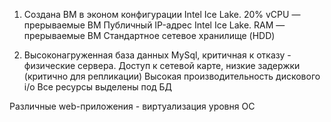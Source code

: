 1.   Создана ВМ в эконом конфигурации
     Intel Ice Lake. 20% vCPU — прерываемые ВМ
     Публичный IP-адрес
     Intel Ice Lake. RAM — прерываемые ВМ
     Стандартное сетевое хранилище (HDD)

2.  Высоконагруженная база данных MySql, критичная к отказу - физические сервера.
      Доступ к сетевой карте, низкие задержки (критично для репликации)
      Высокая производительность дискового i/o
      Все ресурсы выделены под БД

   Различные web-приложения - виртуализация уровня ОС
